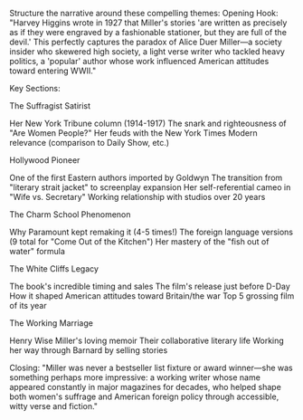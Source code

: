Structure the narrative around these compelling themes:
Opening Hook: "Harvey Higgins wrote in 1927 that Miller's stories 'are written as precisely as if they were engraved by a fashionable stationer, but they are full of the devil.' This perfectly captures the paradox of Alice Duer Miller—a society insider who skewered high society, a light verse writer who tackled heavy politics, a 'popular' author whose work influenced American attitudes toward entering WWII."


Key Sections:

The Suffragist Satirist

Her New York Tribune column (1914-1917)
The snark and righteousness of "Are Women People?"
Her feuds with the New York Times
Modern relevance (comparison to Daily Show, etc.)


Hollywood Pioneer

One of the first Eastern authors imported by Goldwyn
The transition from "literary strait jacket" to screenplay expansion
Her self-referential cameo in "Wife vs. Secretary"
Working relationship with studios over 20 years


The Charm School Phenomenon

Why Paramount kept remaking it (4-5 times!)
The foreign language versions (9 total for "Come Out of the Kitchen")
Her mastery of the "fish out of water" formula


The White Cliffs Legacy

The book's incredible timing and sales
The film's release just before D-Day
How it shaped American attitudes toward Britain/the war
Top 5 grossing film of its year


The Working Marriage

Henry Wise Miller's loving memoir
Their collaborative literary life
Working her way through Barnard by selling stories



Closing: "Miller was never a bestseller list fixture or award winner—she was something perhaps more impressive: a working writer whose name appeared constantly in major magazines for decades, who helped shape both women's suffrage and American foreign policy through accessible, witty verse and fiction."